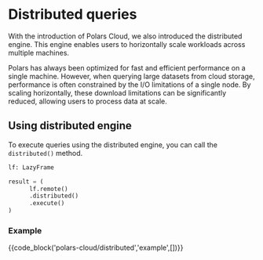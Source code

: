 # Distributed queries

With the introduction of Polars Cloud, we also introduced the distributed engine. This engine
enables users to horizontally scale workloads across multiple machines.

Polars has always been optimized for fast and efficient performance on a single machine. However,
when querying large datasets from cloud storage, performance is often constrained by the I/O
limitations of a single node. By scaling horizontally, these download limitations can be
significantly reduced, allowing users to process data at scale.

## Using distributed engine

To execute queries using the distributed engine, you can call the `distributed()` method.

```python
lf: LazyFrame

result = (
      lf.remote()
      .distributed()
      .execute()
)
```

### Example

{{code_block('polars-cloud/distributed','example',[])}}

